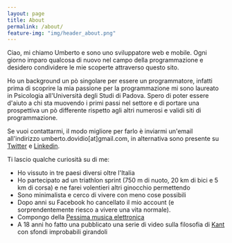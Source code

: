 ```yaml
---
layout: page
title: About
permalink: /about/
feature-img: "img/header_about.png"
---
```


Ciao, mi chiamo Umberto e sono uno sviluppatore web e mobile. Ogni giorno imparo qualcosa di nuovo nel campo della programmazione e desidero condividere le mie scoperte attraverso questo sito. 

Ho un background un pò singolare per essere un programmatore, infatti prima di scoprire la mia passione per la programmazione mi sono laureato in Psicologia all'Università degli Studi di Padova. Spero di poter essere d'aiuto a chi sta muovendo i primi passi nel settore e di portare una prospettiva un pò differente rispetto agli altri numerosi e validi siti di programmazione.

Se vuoi contattarmi, il modo migliore per farlo è inviarmi un'email all'indirizzo umberto.dovidio[at]gmail.com, in alternativa sono presente su [Twitter](https://twitter.com/UmbertoDOvidio) e [Linkedin](https://www.linkedin.com/in/umberto-d-ovidio-b6b276125).

Ti lascio qualche curiosità su di me:
- Ho vissuto in tre paesi diversi oltre l'Italia
- Ho partecipato ad un triathlon sprint (750 m di nuoto, 20 km di bici e 5 km di corsa) e ne farei volentieri altri ginocchio permettendo
- Sono minimalista e cerco di vivere con meno cose possibili
- Dopo anni su Facebook ho cancellato il mio account (e sorprendentemente riesco a vivere una vita normale).
- Compongo della [Pessima musica elettronica](https://soundcloud.com/synapticcollision)
- A 18 anni ho fatto una pubblicato una serie di video sulla filosofia di [Kant](https://www.youtube.com/watch?v=LOVxzqEpCgw) con sfondi improbabili girandoli 


